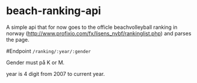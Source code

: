 # beach-ranking-api

A simple api that for now goes to the officle beachvolleyball ranking in norway (http://www.profixio.com/fx/lisens_nvbf/rankinglist.php) 
and parses the page.

#Endpoint
`/ranking/:year/:gender`

Gender must på K or M. 

year is 4 digit from 2007 to current year.


